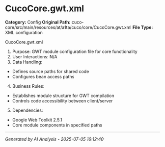 # CucoCore.gwt.xml

**Category:** Config
**Original Path:** cuco-core/src/main/resources/at/a1ta/cuco/core/CucoCore.gwt.xml
**File Type:** XML configuration

CucoCore.gwt.xml
1. Purpose: GWT module configuration file for core functionality
2. User Interactions: N/A
3. Data Handling:
- Defines source paths for shared code
- Configures bean access paths
4. Business Rules:
- Establishes module structure for GWT compilation
- Controls code accessibility between client/server
5. Dependencies:
- Google Web Toolkit 2.5.1
- Core module components in specified paths

---
*Generated by AI Analysis - 2025-07-05 16:12:40*
